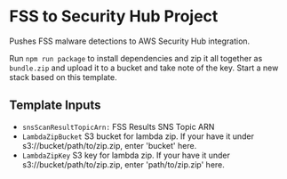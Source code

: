 # FSS to Security Hub Project

Pushes FSS malware detections to AWS Security Hub integration.

Run `npm run package` to install dependencies and zip it all together as `bundle.zip` and upload it to a bucket and take note of the key.
Start a new stack based on this template.

## Template Inputs

* `snsScanResultTopicArn:`   FSS Results SNS Topic ARN
* `LambdaZipBucket`          S3 bucket for lambda zip. If your have it under s3://bucket/path/to/zip.zip, enter 'bucket' here.
* `LambdaZipKey`             S3 key for lambda zip. If your have it under s3://bucket/path/to/zip.zip, enter 'path/to/zip.zip' here.
